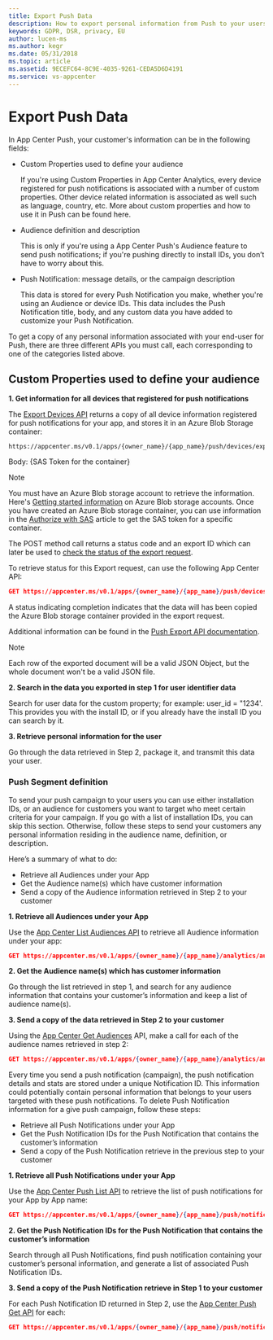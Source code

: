 ```yaml
---
title: Export Push Data 
description: How to export personal information from Push to your users
keywords: GDPR, DSR, privacy, EU
author: lucen-ms
ms.author: kegr
ms.date: 05/31/2018 
ms.topic: article 
ms.assetid: 9ECEFC64-8C9E-4035-9261-CEDA5D6D4191
ms.service: vs-appcenter
---
```


# Export Push Data

In App Center Push, your customer's information can be in the following fields:

* Custom Properties used to define your audience

    If you're using Custom Properties in App Center Analytics, every device registered for push notifications is associated with a number of custom properties. Other device related information is associated as well such as language, country, etc. More about custom properties and how to use it in Push can be found here.

* Audience definition and description

    This is only if you're using a App Center Push's Audience feature to send push notifications; if you're pushing directly to install IDs, you don’t have to worry about this.

* Push Notification: message details, or the campaign description

    This data is stored for every Push Notification you make, whether you're using an Audience or device IDs. This data includes the Push Notification title, body, and any custom data you have added to customize your Push Notification.

To get a copy of any personal information associated with your end-user for Push, there are three different APIs you must call, each corresponding to one of the categories listed above.

## Custom Properties used to define your audience

**1. Get information for all devices that registered for push notifications**

The [Export Devices API](https://openapi.appcenter.ms/#/push/Push_ExportDevices) returns a copy of all device information registered for push notifications for your app, and stores it in an Azure Blob Storage container:

```
https://appcenter.ms/v0.1/apps/{owner_name}/{app_name}/push/devices/export
```

Body: {SAS Token for the container}

> [!NOTE]
> You must have an Azure Blob storage account to retrieve the information. Here's [Getting started information](https://docs.microsoft.com/azure/storage/common/storage-quickstart-create-account) on Azure Blob storage accounts.
> Once you have created an Azure Blob storage container, you can use information in the [Authorize with SAS](https://docs.microsoft.com/azure/storage/common/storage-dotnet-shared-access-signature-part-1#example-create-a-stored-access-policy) article to get the SAS token for a specific container.

The POST method call returns a status code and an export ID which can later be used to [check the status of the export request](https://openapi.appcenter.ms/#/push/Push_ExportDevicesStatus).

To retrieve status for this Export request, can use the following App Center API:

```json
GET https://appcenter.ms/v0.1/apps/{owner_name}/{app_name}/push/devices/export/{export_id}
```

A status indicating completion indicates that the data will has been copied the Azure Blob storage container provided in the export request.

Additional information can be found in the [Push Export API documentation](https://openapi.appcenter.ms/#/push/Push_ExportDevicesStatus).

> [!NOTE]
> Each row of the exported document will be a valid JSON Object, but the whole document won't be a valid JSON file.

**2. Search in the data you exported in step 1 for user identifier data**

Search for user data for the custom property; for example: user_id = "1234'. This provides you with the install ID, or if you already have the install ID you can search by it.

**3. Retrieve personal information for the user**

Go through the data retrieved in Step 2, package it, and transmit this data your user.

### Push Segment definition

To send your push campaign to your users you can use either installation IDs, or an audience for customers you want to target who meet certain criteria for your campaign. If you go with a list of installation IDs, you can skip this section. Otherwise, follow these steps to send your customers any personal information residing in the audience name, definition, or description.

Here’s a summary of what to do:

* Retrieve all Audiences under your App
* Get the Audience name(s) which have customer information
* Send a copy of the Audience information retrieved in Step 2 to your customer

**1. Retrieve all Audiences under your App**

Use the [App Center List Audiences API](https://openapi.appcenter.ms/#/analytics/Analytics_ListAudiences) to retrieve all Audience information under your app:

```json
GET https://appcenter.ms/v0.1/apps/{owner_name}/{app_name}/analytics/audiences
```

**2. Get the Audience name(s) which has customer information**

Go through the list retrieved in step 1, and search for any audience information that contains your customer’s information and keep a list of audience name(s).

**3. Send a copy of the data retrieved in Step 2 to your customer**

Using the [App Center Get Audiences](https://openapi.appcenter.ms/#/analytics/Analytics_GetAudience) API, make a call for each of the audience names retrieved in step 2:

```json
GET https://appcenter.ms/v0.1/apps/{owner_name}/{app_name}/analytics/audiences/{audience_name}
```

Every time you send a push notification (campaign), the push notification details and stats are stored under a unique Notification ID. This information could potentially contain personal information that belongs to your users targeted with these push notifications. To delete Push Notification information for a give push campaign, follow these steps:

* Retrieve all Push Notifications under your App
* Get the Push Notification IDs for the Push Notification that contains the customer’s information
* Send a copy of the Push Notification retrieve in the previous step to your customer

**1. Retrieve all Push Notifications under your App**

Use the [App Center Push List API](https://openapi.appcenter.ms/#/push/Push_List) to retrieve the list of push notifications for your App by App name:

```json
GET https://appcenter.ms/v0.1/apps/{owner_name}/{app_name}/push/notifications
```

**2. Get the Push Notification IDs for the Push Notification that contains the customer’s information**

Search through all Push Notifications, find push notification containing your customer’s personal information, and generate a list of associated Push Notification IDs.

**3. Send a copy of the Push Notification retrieve in Step 1 to your customer**

For each Push Notification ID returned in Step 2, use the [App Center Push Get API](https://openapi.appcenter.ms/#/push/Push_Get) for each:

```json
GET https://appcenter.ms/v0.1/apps/{owner_name}/{app_name}/push/notifications/{notification_id}
```
